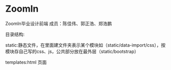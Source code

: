 # ZoomIn
ZoomIn毕业设计前端
成员：陈佳伟、郭正浩、郑浩鹏

目录结构:

static:静态文件，在里面建文件夹表示某个模块如（static/data-import/css），按模块存自己写的css、js，公共部分放在最外层（static/bootstrap）

templates:html 页面
